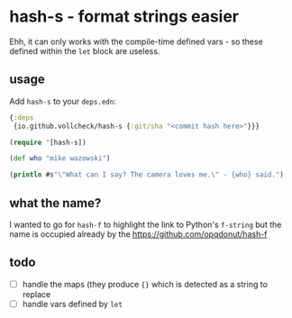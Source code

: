 # hash-s - format strings easier

Ehh, it can only works with the compile-time defined vars - so these defined within the `let` block are useless.

## usage

Add `hash-s` to your `deps.edn`:
```clojure
{:deps
 {io.github.vollcheck/hash-s {:git/sha "<commit hash here>"}}}
```

```clojure
(require '[hash-s])

(def who "mike wazowski")

(println #s"\"What can I say? The camera loves me.\" - {who} said.")
```

## what the name?
I wanted to go for `hash-f` to highlight the link to Python's `f-string` but the name is occupied already by the
https://github.com/opqdonut/hash-f

## todo

- [ ] handle the maps (they produce `{}` which is detected as a string to replace
- [ ] handle vars defined by `let`
